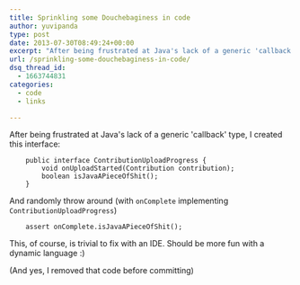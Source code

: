 ```yaml
---
title: Sprinkling some Douchebaginess in code
author: yuvipanda
type: post
date: 2013-07-30T08:49:24+00:00
excerpt: "After being frustrated at Java's lack of a generic 'callback' type class, I created this interface:"
url: /sprinkling-some-douchebaginess-in-code/
dsq_thread_id:
  - 1663744831
categories:
  - code
  - links

---
```

After being frustrated at Java's lack of a generic 'callback' type, I created this interface:

        public interface ContributionUploadProgress {
            void onUploadStarted(Contribution contribution);
            boolean isJavaAPieceOfShit();
        }

And randomly throw around (with `onComplete` implementing `ContributionUploadProgress`)

        assert onComplete.isJavaAPieceOfShit();

This, of course, is trivial to fix with an IDE. Should be more fun with a dynamic language :)

(And yes, I removed that code before committing)